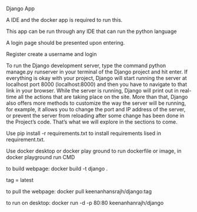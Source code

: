 Django App

A IDE and the docker app is required to run this.

This app can be run through any IDE that can run the python language

A login page should be presented upon entering.

Register create a username and login


To run the Django development server, type the command python manage.py runserver in your terminal of the Django project and hit enter. If everything is okay with your project, 
Django will start running the server at localhost port 8000 (localhost:8000) and then you have to navigate to that link in your browser. While the server is running, 
Django will print out in real-time all the actions that are taking place on the site. More than that, Django also offers more methods to customize the way the server will be running, for example, 
it allows you to change the port and IP address of the server, or prevent the server from reloading after some change has been done in the Project’s code. That’s what we will explore in the sections to come.

Use pip install -r requirements.txt to install requirements lised in requirement.txt.

Use docker desktop or docker play ground to run dockerfile or image, in docker playground run CMD 

to build webpage:
docker build -t django . 

tag = latest

to pull the webpage:
docker pull keenanhansrajh/django:tag

to run on desktop:
docker run -d -p 80:80 keenanhanrajh/django


